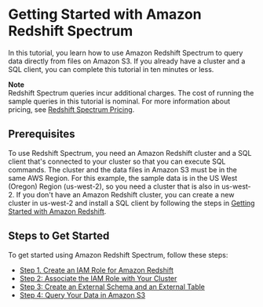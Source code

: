 # Getting Started with Amazon Redshift Spectrum<a name="c-getting-started-using-spectrum"></a>

In this tutorial, you learn how to use Amazon Redshift Spectrum to query data directly from files on Amazon S3\. If you already have a cluster and a SQL client, you can complete this tutorial in ten minutes or less\.

**Note**  
Redshift Spectrum queries incur additional charges\. The cost of running the sample queries in this tutorial is nominal\. For more information about pricing, see [ Redshift Spectrum Pricing](https://aws.amazon.com/redshift/pricing/#redshift-spectrum-pricing)\.

## Prerequisites<a name="c-getting-started-using-spectrum-prerequisites"></a>

To use Redshift Spectrum, you need an Amazon Redshift cluster and a SQL client that's connected to your cluster so that you can execute SQL commands\. The cluster and the data files in Amazon S3 must be in the same AWS Region\. For this example, the sample data is in the US West \(Oregon\) Region \(us\-west\-2\), so you need a cluster that is also in us\-west\-2\. If you don't have an Amazon Redshift cluster, you can create a new cluster in us\-west\-2 and install a SQL client by following the steps in [Getting Started with Amazon Redshift](https://docs.aws.amazon.com/redshift/latest/gsg/getting-started.html)\. 

## Steps to Get Started<a name="c-getting-started-using-spectrum-steps"></a>

To get started using Amazon Redshift Spectrum, follow these steps:
+ [Step 1\. Create an IAM Role for Amazon Redshift](c-getting-started-using-spectrum-create-role.md) 
+ [Step 2: Associate the IAM Role with Your Cluster](c-getting-started-using-spectrum-add-role.md) 
+ [Step 3: Create an External Schema and an External Table](c-getting-started-using-spectrum-create-external-table.md) 
+ [Step 4: Query Your Data in Amazon S3](c-getting-started-using-spectrum-query-s3-data.md) 
